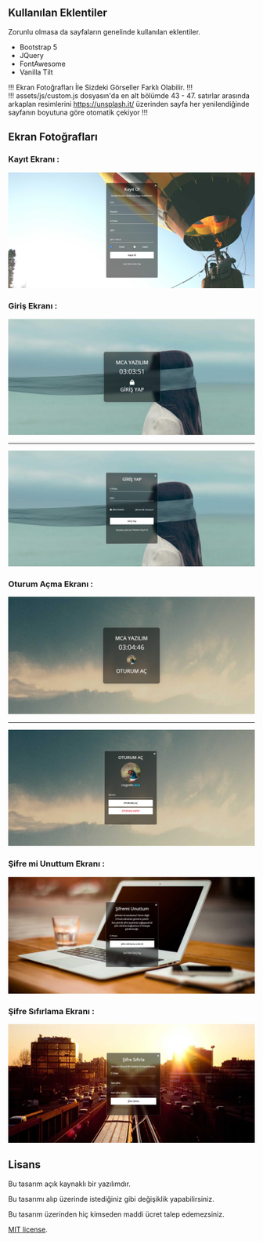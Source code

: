 ## Kullanılan Eklentiler

Zorunlu olmasa da sayfaların genelinde kullanılan eklentiler. 

- Bootstrap 5
- JQuery
- FontAwesome
- Vanilla Tilt

!!! Ekran Fotoğrafları İle Sizdeki Görseller Farklı Olabilir. !!!
<br>
!!! assets/js/custom.js dosyasın'da en alt bölümde 43 - 47. satırlar arasında 
arkaplan resimlerini https://unsplash.it/ üzerinden sayfa her yenilendiğinde sayfanın boyutuna göre otomatik çekiyor !!!

## Ekran Fotoğrafları

<h3> Kayıt Ekranı : </h3>
<img src="readme-files/screenshot/register.png">

<h3> Giriş Ekranı : </h3>
<img src="readme-files/screenshot/login.png">
<hr>
<img src="readme-files/screenshot/login-up.png">

<h3> Oturum Açma Ekranı : </h3>
<img src="readme-files/screenshot/screen-lock.png">
<hr>
<img src="readme-files/screenshot/screen-lock-up.png">

<h3> Şifre mi Unuttum Ekranı : </h3>
<img src="readme-files/screenshot/forgot-password.png">

<h3> Şifre Sıfırlama Ekranı : </h3>
<img src="readme-files/screenshot/reset-password.png">

## Lisans

Bu tasarım açık kaynaklı bir yazılımdır.

Bu tasarımı alıp üzerinde istediğiniz gibi değişiklik yapabilirsiniz.

Bu tasarım üzerinden hiç kimseden maddi ücret talep edemezsiniz.

[MIT license](https://opensource.org/licenses/MIT).

